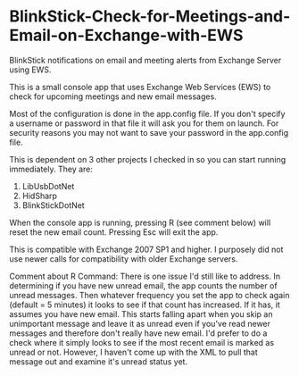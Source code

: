 # BlinkStick-Check-for-Meetings-and-Email-on-Exchange-with-EWS
BlinkStick notifications on email and meeting alerts from Exchange Server using EWS.

This is a small console app that uses Exchange Web Services (EWS) to check for upcoming meetings and new email messages.

Most of the configuration is done in the app.config file.  If you don't specify a username or password in that file it will ask you for them on launch.  For security reasons you may not want to save your password in the app.config file.

This is dependent on 3 other projects I checked in so you can start running immediately.  They are:
1.  LibUsbDotNet
2.  HidSharp
3.  BlinkStickDotNet

When the console app is running, pressing R (see comment below) will reset the new email count.  Pressing Esc will exit the app.

This is compatible with Exchange 2007 SP1 and higher.  I purposely did not use newer calls for compatibility with older Exchange servers.

Comment about R Command:
There is one issue I'd still like to address.  In determining if you have new unread email, the app counts the number of unread messages.  Then whatever frequency you set the app to check again (default = 5 minutes) it looks to see if that count has increased.  If it has, it assumes you have new email.  This starts falling apart when you skip an unimportant message and leave it as unread even if you've read newer messages and therefore don't really have new email.  I'd prefer to do a check where it simply looks to see if the most recent email is marked as unread or not.  However, I haven't come up with the XML to pull that message out and examine it's unread status yet.

